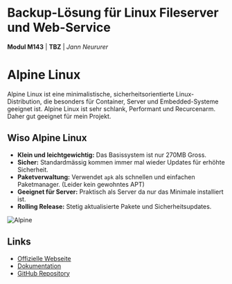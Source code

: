 # Backup-Lösung für Linux Fileserver und Web-Service

**Modul M143** | **TBZ** | *Jann Neururer*

# Alpine Linux

Alpine Linux ist eine minimalistische, sicherheitsorientierte Linux-Distribution, die besonders für Container, Server und Embedded-Systeme geeignet ist. Alpine Linux ist sehr schlank, Performant und Recurcenarm. Daher gut geeignet für mein Projekt.

## Wiso Alpine Linux

- **Klein und leichtgewichtig:** Das Basissystem ist nur 270MB Gross.
- **Sicher:** Standardmässig kommen immer mal wieder Updates für erhöhte Sicherheit.
- **Paketverwaltung:** Verwendet `apk` als schnellen und einfachen Paketmanager. (Leider kein gewohntes APT)
- **Geeignet für Server:** Praktisch als Server da nur das Minimale installiert ist.
- **Rolling Release:** Stetig aktualisierte Pakete und Sicherheitsupdates.

![Alpine](https://raw.githubusercontent.com/Jann08/M143_nfs-apache-backup/main/imgs/Alpine.png)

## Links

- [Offizielle Webseite](https://alpinelinux.org/)
- [Dokumentation](https://wiki.alpinelinux.org/)
- [GitHub Repository](https://github.com/alpinelinux/aports)